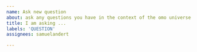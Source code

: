```yaml
---
name: Ask new question
about: ask any questions you have in the context of the omo universe
title: I am asking ...
labels: 'QUESTION'
assignees: samuelandert

---
```



